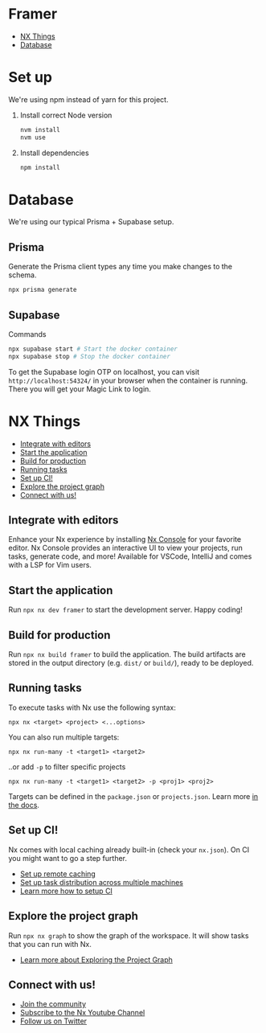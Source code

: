 # Framer


- [NX Things](#nx-things)
- [Database](#database)

# Set up

We're using npm instead of yarn for this project.

1. Install correct Node version
    ```bash
    nvm install
    nvm use
    ```
2. Install dependencies
    ```bash
    npm install
    ```

# Database

We're using our typical Prisma + Supabase setup.

## Prisma

Generate the Prisma client types any time you make changes to the schema.
```bash
npx prisma generate
```

## Supabase

Commands
```bash
npx supabase start # Start the docker container
npx supabase stop # Stop the docker container
```

To get the Supabase login OTP on localhost, you can visit `http://localhost:54324/` in your browser when the container is running. There you will get your Magic Link to login.

# NX Things

- [Integrate with editors](#integrate-with-editors)
- [Start the application](#start-the-application)
- [Build for production](#build-for-production)
- [Running tasks](#running-tasks)
- [Set up CI!](#set-up-ci)
- [Explore the project graph](#explore-the-project-graph)
- [Connect with us!](#connect-with-us)

## Integrate with editors

Enhance your Nx experience by installing [Nx Console](https://nx.dev/nx-console) for your favorite editor. Nx Console
provides an interactive UI to view your projects, run tasks, generate code, and more! Available for VSCode, IntelliJ and
comes with a LSP for Vim users.

## Start the application

Run `npx nx dev framer` to start the development server. Happy coding!

## Build for production

Run `npx nx build framer` to build the application. The build artifacts are stored in the output directory (e.g. `dist/` or `build/`), ready to be deployed.

## Running tasks

To execute tasks with Nx use the following syntax:

```
npx nx <target> <project> <...options>
```

You can also run multiple targets:

```
npx nx run-many -t <target1> <target2>
```

..or add `-p` to filter specific projects

```
npx nx run-many -t <target1> <target2> -p <proj1> <proj2>
```

Targets can be defined in the `package.json` or `projects.json`. Learn more [in the docs](https://nx.dev/features/run-tasks).

## Set up CI!

Nx comes with local caching already built-in (check your `nx.json`). On CI you might want to go a step further.

- [Set up remote caching](https://nx.dev/features/share-your-cache)
- [Set up task distribution across multiple machines](https://nx.dev/nx-cloud/features/distribute-task-execution)
- [Learn more how to setup CI](https://nx.dev/recipes/ci)

## Explore the project graph

Run `npx nx graph` to show the graph of the workspace.
It will show tasks that you can run with Nx.

- [Learn more about Exploring the Project Graph](https://nx.dev/core-features/explore-graph)

## Connect with us!

- [Join the community](https://nx.dev/community)
- [Subscribe to the Nx Youtube Channel](https://www.youtube.com/@nxdevtools)
- [Follow us on Twitter](https://twitter.com/nxdevtools)
